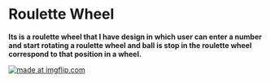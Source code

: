 # Roulette Wheel
<b>Its is a roulette wheel that I have design in which user can enter a number and start rotating a roulette wheel and ball is stop in the roulette wheel correspond to that position in a wheel.</b>
</br>

<a href="https://imgflip.com/gif/2fe6mm"><img src="https://i.imgflip.com/2fe6mm.gif" title="made at imgflip.com"/></a>
